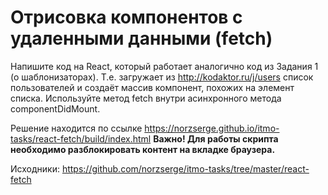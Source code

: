 # Отрисовка компонентов с удаленными данными (fetch)

Напишите код на React, который работает аналогично код из Задания 1 (о шаблонизаторах). Т.е. загружает из http://kodaktor.ru/j/users список пользователей и создаёт массив компонент, похожих на элемент списка. Используйте метод fetch внутри асинхронного метода componentDidMount.

Решение находится по ссылке https://norzserge.github.io/itmo-tasks/react-fetch/build/index.html
**Важно! Для работы скрипта необходимо разблокировать контент на вкладке браузера.**

Исходники: https://github.com/norzserge/itmo-tasks/tree/master/react-fetch